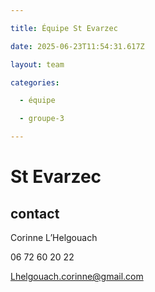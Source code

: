 ```yaml
---

title: Équipe St Evarzec 

date: 2025-06-23T11:54:31.617Z

layout: team

categories:

  - équipe

  - groupe-3

---
```


# St Evarzec 



## contact 

Corinne L’Helgouach

06 72 60 20 22

Lhelgouach.corinne@gmail.com

